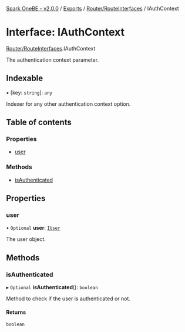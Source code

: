 [Spark OneBE - v2.0.0](../README.md) / [Exports](../modules.md) / [Router/RouteInterfaces](../modules/Router_RouteInterfaces.md) / IAuthContext

# Interface: IAuthContext

[Router/RouteInterfaces](../modules/Router_RouteInterfaces.md).IAuthContext

The authentication context parameter.

## Indexable

▪ [key: `string`]: `any`

Indexer for any other authentication context option.

## Table of contents

### Properties

- [user](Router_RouteInterfaces.IAuthContext.md#user)

### Methods

- [isAuthenticated](Router_RouteInterfaces.IAuthContext.md#isauthenticated)

## Properties

### user

• `Optional` **user**: [`IUser`](Authentication_IUser.IUser.md)

The user object.

## Methods

### isAuthenticated

▸ `Optional` **isAuthenticated**(): `boolean`

Method to check if the user is authenticated or not.

#### Returns

`boolean`
